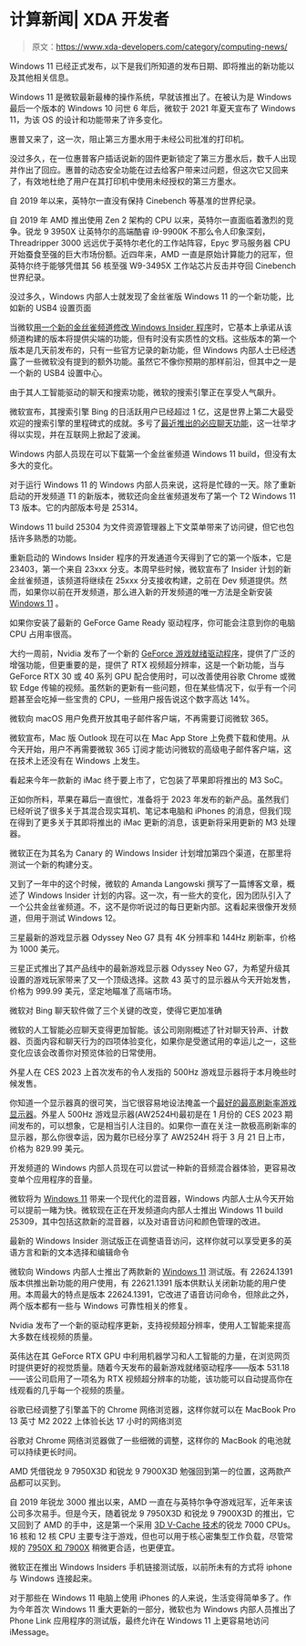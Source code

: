 # 计算新闻| XDA 开发者

> 原文：<https://www.xda-developers.com/category/computing-news/>

[](/windows-11/)

Windows 11 已经正式发布，以下是我们所知道的发布日期、即将推出的新功能以及其他相关信息。

Windows 11 是微软最新最棒的操作系统，早就该推出了。在被认为是 Windows 最后一个版本的 Windows 10 问世 6 年后，微软于 2021 年夏天宣布了 Windows 11，为该 OS 的设计和功能带来了许多变化。

[](/hp-blocks-third-party-ink/)

惠普又来了，这一次，阻止第三方墨水用于未经公司批准的打印机。

没过多久，在一位惠普客户插话说新的固件更新锁定了第三方墨水后，数千人出现并作出了回应。惠普的动态安全功能在过去给客户带来过问题，但这次它又回来了，有效地杜绝了用户在其打印机中使用未经授权的第三方墨水。

[](/intelcinebench-world-record-56-core-sapphire-rapids-xeon-w/)

自 2019 年以来，英特尔一直没有保持 Cinebench 等基准的世界纪录。

自 2019 年 AMD 推出使用 Zen 2 架构的 CPU 以来，英特尔一直面临着激烈的竞争。锐龙 9 3950X 让英特尔的高端酷睿 i9-9900K 不那么令人印象深刻，Threadripper 3000 远远优于英特尔老化的工作站阵容，Epyc 罗马服务器 CPU 开始蚕食至强的巨大市场份额。近四年来，AMD 一直是原始计算能力的冠军，但英特尔终于能够凭借其 56 核至强 W9-3495X 工作站芯片反击并夺回 Cinebench 世界纪录。

[](/windows-11-canary-hidden-usb4-settings-hub/)

没过多久，Windows 内部人士就发现了金丝雀版 Windows 11 的一个新功能，比如新的 USB4 设置页面

当微软[用一个新的金丝雀频道修改 Windows Insider 程序](https://www.xda-developers.com/microsoft-adding-canary-channel-windows-insider-program/)时，它基本上承诺从该频道构建的版本将提供尖端的功能，但有时没有实质性的文档。这些版本的第一个版本是几天前发布的，只有一些官方记录的新功能，但 Windows 内部人士已经透露了一些微软没有提到的额外功能。虽然它不像你预期的那样前沿，但其中之一是一个新的 USB4 设置中心。

[](/bing-100-million-daily-users-chat/)

由于其人工智能驱动的聊天和搜索功能，微软的搜索引擎正在享受人气飙升。

微软宣布，其搜索引擎 Bing 的日活跃用户已经超过 1 亿，这是世界上第二大最受欢迎的搜索引擎的里程碑式的成就。多亏了[最近推出的必应聊天功能](https://www.xda-developers.com/microsoft-bing-edge-open-ai-natural-search/)，这一壮举才得以实现，并在互联网上掀起了波澜。

[](/the-first-windows-11-canary-channel-build/)

Windows 内部人员现在可以下载第一个金丝雀频道 Windows 11 build，但没有太多大的变化。

对于运行 Windows 11 的 Windows 内部人员来说，这将是忙碌的一天。除了重新启动的开发频道 T1 的新版本，微软还向金丝雀频道发布了第一个 T2 Windows 11 T3 版本。它的内部版本号是 25314。

[](/windows-insiders-new-dev-channel-23403-file-explorer/)

Windows 11 build 25304 为文件资源管理器上下文菜单带来了访问键，但它也包括许多熟悉的功能。

重新启动的 Windows Insider 程序的开发通道今天得到了它的第一个版本，它是 23403，第一个来自 23xxx 分支。本周早些时候，微软宣布了 Insider 计划的新金丝雀频道，该频道将继续在 25xxx 分支接收构建，之前在 Dev 频道提供。然而，如果你以前在开发频道，那么进入新的开发频道的唯一方法是全新安装 [Windows 11](https://www.xda-developers.com/windows-11/) 。

[](/nvidia-geforce-game-ready-driver-cpu-bug/)

如果你安装了最新的 GeForce Game Ready 驱动程序，你可能会注意到你的电脑 CPU 占用率很高。

大约一周前，Nvidia 发布了一个新的 [GeForce 游戏就绪驱动程序](https://www.xda-developers.com/nvidia-geforce-rtx-gpus-video-super-resolution-available/)，提供了广泛的增强功能，但更重要的是，提供了 RTX 视频超分辨率，这是一个新功能，当与 GeForce RTX 30 或 40 系列 GPU 配合使用时，可以改善使用谷歌 Chrome 或微软 Edge 传输的视频。虽然新的更新有一些问题，但在某些情况下，似乎有一个问题甚至会吃掉一些宝贵的 CPU，一些用户报告说这个数字高达 14%。

[](/outlook-for-mac-free/)

微软向 macOS 用户免费开放其电子邮件客户端，不再需要订阅微软 365。

微软宣布，Mac 版 Outlook 现在可以在 Mac App Store 上免费下载和使用。从今天开始，用户不再需要微软 365 订阅才能访问微软的高级电子邮件客户端，这在技术上还没有在 Windows 上发生。

[](/apple-imac-m3-2023/)

看起来今年一款新的 iMac 终于要上市了，它包装了苹果即将推出的 M3 SoC。

正如你所料，苹果在幕后一直很忙，准备将于 2023 年发布的新产品。虽然我们已经听说了很多关于其混合现实耳机、笔记本电脑和 iPhones 的消息，但我们现在得到了更多关于其即将推出的 iMac 更新的消息，该更新将采用更新的 M3 处理器。

[](/microsoft-adding-canary-channel-windows-insider-program/)

微软正在为其名为 Canary 的 Windows Insider 计划增加第四个渠道，在那里将测试一个新的构建分支。

又到了一年中的这个时候，微软的 Amanda Langowski 撰写了一篇博客文章，概述了 Windows Insider 计划的内容。这一次，有一些大的变化，因为团队引入了一个公共金丝雀频道。不，这不是你听说过的每日更新内部。这看起来很像开发频道，但用于测试 Windows 12。

[](/samsung-odyssey-neo-g7-now-available/)

三星最新的游戏显示器 Odyssey Neo G7 具有 4K 分辨率和 144Hz 刷新率，价格为 1000 美元。

三星正式推出了其产品线中的最新游戏显示器 Odyssey Neo G7，为希望升级其设置的游戏玩家带来了又一个顶级选择。这款 43 英寸的显示器从今天开始发售，价格为 999.99 美元，坚定地瞄准了高端市场。

[](/bing-chat-gets-smarter/)

微软对 Bing 聊天软件做了三个关键的改变，使得它更加准确

微软的人工智能必应聊天变得更加智能。该公司刚刚概述了针对聊天铃声、计数器、页面内容和聊天行为的四项体验变化，如果你是受邀试用的幸运儿之一，这些变化应该会改善你对预览体验的日常使用。

[](/alienwares-500hz-gaming-monitor-release/)

外星人在 CES 2023 上首次发布的令人发指的 500Hz 游戏显示器将于本月晚些时候发售。

你知道一个显示器真的很可笑，当它很容易地设法掩盖一个[最好的最高刷新率游戏显示器](http://www.xda-developers.com/best-gaming-monitors/)。外星人 500Hz 游戏显示器(AW2524H)最初是在 1 月份的 CES 2023 期间发布的，可以想象，它是相当引人注目的。如果你一直在关注一款极高刷新率的显示器，那么你很幸运，因为戴尔已经分享了 AW2524H 将于 3 月 21 日上市，价格为 829.99 美元。

[](/windows-11-build-25309-modern-audio-mixer/)

开发频道的 Windows 内部人员现在可以尝试一种新的音频混合器体验，更容易改变单个应用程序的音量。

微软将为 [Windows 11](https://www.xda-developers.com/windows-11/) 带来一个现代化的混音器，Windows 内部人士从今天开始可以提前一睹为快。微软现在正在开发频道向内部人士推出 Windows 11 build 25309，其中包括这款新的混音器，以及对语音访问和颜色管理的改进。

[](/windows-11-beta-build-more-useful-editing-commands/)

最新的 Windows Insider 测试版正在调整语音访问，这样你就可以享受更多的英语方言和新的文本选择和编辑命令

微软向 Windows 内部人士推出了两款新的 [Windows 11](https://www.xda-developers.com/windows-11/) 测试版。有 22624.1391 版本供推出新功能的用户使用，有 22621.1391 版本供默认关闭新功能的用户使用。本周最大的特点是版本 22624.1391，它改进了语音访问命令，但除此之外，两个版本都有一些与 Windows 可靠性相关的修复。

[](/nvidia-geforce-rtx-gpus-video-super-resolution-available/)

Nvidia 发布了一个新的驱动程序更新，支持视频超分辨率，使用人工智能来提高大多数在线视频的质量。

英伟达在其 GeForce RTX GPU 中利用机器学习和人工智能的力量，在浏览网页时提供更好的视觉质量。随着今天发布的最新游戏就绪驱动程序——版本 531.18——该公司启用了一项名为 RTX 视频超分辨率的功能，该功能可以自动提高你在线观看的几乎每一个视频的质量。

[](/chrome-better-battery-life-macbooks/)

谷歌已经调整了引擎盖下的 Chrome 网络浏览器，这样你就可以在 MacBook Pro 13 英寸 M2 2022 上体验长达 17 小时的网络浏览

谷歌对 Chrome 网络浏览器做了一些细微的调整，这样你的 MacBook 的电池就可以持续更长时间。

[](/amd-ryzen-7000x3d-chips-fastest-for-gaming-launch/)

AMD 凭借锐龙 9 7950X3D 和锐龙 9 7900X3D 勉强回到第一的位置，这两款产品都可以买到。

自 2019 年锐龙 3000 推出以来，AMD 一直在与英特尔争夺游戏冠军，近年来该公司多次易手。但是今天，随着锐龙 9 7950X3D 和锐龙 9 7900X3D 的推出，它又回到了 AMD 的手中，这是第一个采用 [3D V-Cache 技术](https://www.xda-developers.com/amd-ryzen-3d-v-cache/)的锐龙 7000 CPUs。16 核和 12 核 CPU 主要专注于游戏，但也可以用于核心密集型工作负载，尽管常规的 [7950X 和 7900X](https://www.xda-developers.com/amd-ryzen-7900x-7950x-review/) 稍微更合适，也更便宜。

[](/microsoft-beta-testing-iphone-phone-link-windows-11/)

微软正在推出 Windows Insiders 手机链接测试版，以前所未有的方式将 iphone 与 Windows 连接起来。

对于那些在 Windows 11 电脑上使用 iPhones 的人来说，生活变得简单多了。作为今年首次 Windows 11 重大更新的一部分，微软也为 Windows 内部人员推出了 Phone Link 应用程序的测试版，最终允许在 Windows 11 上更容易地访问 iMessage。
